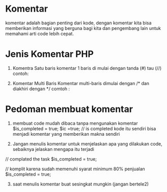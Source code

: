 # Komentar
komentar adalah bagian penting dari kode, dengan komentar kita bisa memberikan informasi yang berguna bagi kita dan pengembang lain untuk memahami arti code lebih cepat.

# Jenis Komentar PHP
1. Komentra Satu baris
komentar 1 baris di mulai dengan tanda (#) tau (//)
contoh:

2. Komentar Multi Baris
Komentar multi-baris dimulai dengan /* dan diakhiri dengan */
comtoh :

# Pedoman membuat komentar
1. membuat code mudah dibaca tanpa mengunakan komentar
$is_completed = true;
$ic =true; // is completed
kode itu sendiri bisa menjadi komentar yang memberikan makna sendiri

2. Jangan menulis komentar untuk menjelaskan apa yang dilakukan code, sebaiknya jelaskan mengapa itu terjadi

// complated the task
$is_completed = true;

// komplit karena sudah memenuhi syarat minimum 80% penjualan
$is_completed = true;

3. saat menulis komentar buat sesingkat mungkin (jangan bertele2)